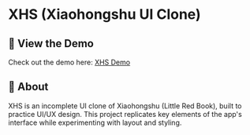 # XHS (Xiaohongshu UI Clone)

## 🔗 View the Demo  
Check out the demo here: [XHS Demo](https://xinyitohh.github.io/xhs/)

## 📌 About  
XHS is an incomplete UI clone of Xiaohongshu (Little Red Book), built to practice UI/UX design. This project replicates key elements of the app's interface while experimenting with layout and styling.
